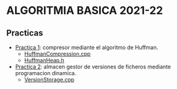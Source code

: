 # ALGORITMIA BASICA 2021-22
## Practicas
- [Practica 1](https://github.com/ddevigner/ab21-22/tree/main/HuffmanCompression): compresor mediante el algoritmo de Huffman.
    - [HuffmanCompression.cpp](https://github.com/ddevigner/ab21-22/blob/main/HuffmanCompression/HuffmanCompression.cpp)
    - [HuffmanHeap.h](https://github.com/ddevigner/ab21-22/blob/main/HuffmanCompression/HuffmanHeap.h)
- [Practica 2](https://github.com/ddevigner/ab21-22/tree/main/VersionStorage): almacen gestor de versiones de ficheros mediante programacion dinamica.
    - [VersionStorage.cpp](https://github.com/ddevigner/ab21-22/blob/main/VersionStorage/VersionStorage.cpp)
